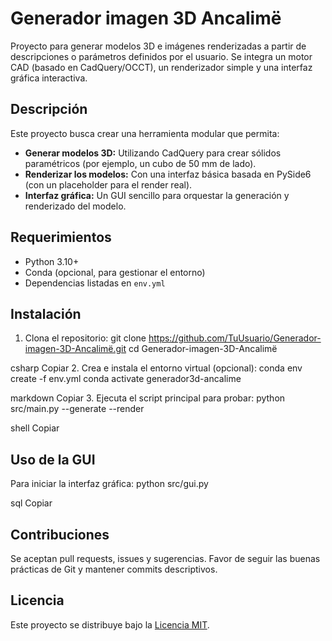 # Generador imagen 3D Ancalimë

Proyecto para generar modelos 3D e imágenes renderizadas a partir de descripciones o parámetros definidos por el usuario. Se integra un motor CAD (basado en CadQuery/OCCT), un renderizador simple y una interfaz gráfica interactiva.

## Descripción

Este proyecto busca crear una herramienta modular que permita:
- **Generar modelos 3D:** Utilizando CadQuery para crear sólidos paramétricos (por ejemplo, un cubo de 50 mm de lado).
- **Renderizar los modelos:** Con una interfaz básica basada en PySide6 (con un placeholder para el render real).
- **Interfaz gráfica:** Un GUI sencillo para orquestar la generación y renderizado del modelo.

## Requerimientos

- Python 3.10+
- Conda (opcional, para gestionar el entorno)
- Dependencias listadas en `env.yml`

## Instalación

1. Clona el repositorio:
git clone https://github.com/TuUsuario/Generador-imagen-3D-Ancalimë.git cd Generador-imagen-3D-Ancalimë

csharp
Copiar
2. Crea e instala el entorno virtual (opcional):
conda env create -f env.yml conda activate generador3d-ancalime

markdown
Copiar
3. Ejecuta el script principal para probar:
python src/main.py --generate --render

shell
Copiar

## Uso de la GUI

Para iniciar la interfaz gráfica:
python src/gui.py

sql
Copiar

## Contribuciones

Se aceptan pull requests, issues y sugerencias. Favor de seguir las buenas prácticas de Git y mantener commits descriptivos.

## Licencia

Este proyecto se distribuye bajo la [Licencia MIT](LICENSE).
